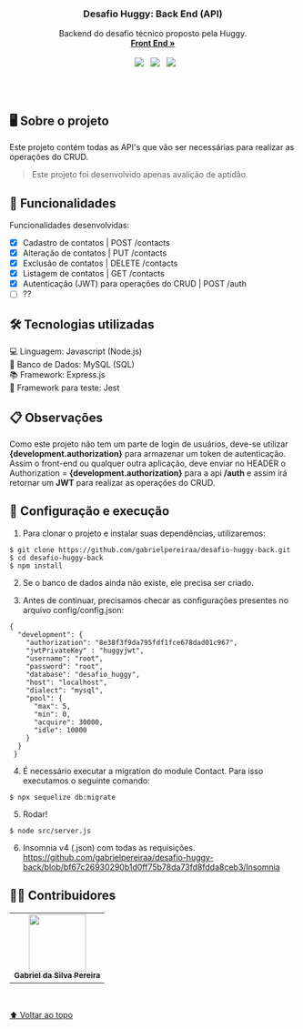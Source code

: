 <br />
<br/>
<p align="center" id="nome-do-projeto">
  <h3 align="center">Desafio Huggy: Back End (API)</h3>
  <p align="center">
    Backend do desafio técnico proposto pela Huggy.
    <br />
    <a href="https://github.com/gabrielpereiraa/basic-login"><strong>Front End »</strong></a>
    <br />
    <br />
    &nbsp
    <img src="https://img.shields.io/badge/Node.js-43853D?style=for-the-badge&logo=node.js&logoColor=white" />
    &nbsp
    <img src="https://img.shields.io/badge/MySQL-00000F?style=for-the-badge&logo=mysql&logoColor=white" />
    &nbsp
    <img src="https://img.shields.io/badge/Express.js-404D59?style=for-the-badge" />
  </p>
</p>
<br/>
<br/>

## 🖥️ Sobre o projeto
Este projeto contém todas as API's que vão ser necessárias para realizar as operações do CRUD.

> Este projeto foi desenvolvido apenas avalição de aptidão.

## 📃 Funcionalidades

Funcionalidades desenvolvidas:

- [x] Cadastro de contatos  | POST /contacts
- [x] Alteração de contatos | PUT /contacts
- [x] Exclusão de contatos | DELETE /contacts
- [x] Listagem de contatos | GET /contacts
- [x] Autenticação (JWT) para operações do CRUD |  POST /auth
- [ ] ??

## 🛠️ Tecnologias utilizadas
<p align="left">
  💻 Linguagem: Javascript (Node.js) <br>
  💾 Banco de Dados: MySQL (SQL) <br>
  📚 Framework: Express.js <br>
  📑 Framework para teste: Jest <br>
</p>

## 📋 Observações
Como este projeto não tem um parte de login de usuários, deve-se utilizar <b>{development.authorization}</b> para armazenar um token de autenticação. Assim o front-end ou qualquer outra aplicação, deve enviar no HEADER o Authorization = <b>{development.authorization}</b> para a api <b>/auth</b> e assim irá retornar um <b>JWT</b> para realizar as operações do CRUD.

## 🚀 Configuração e execução
1) Para clonar o projeto e instalar suas dependências, utilizaremos:
```
$ git clone https://github.com/gabrielpereiraa/desafio-huggy-back.git
$ cd desafio-huggy-back
$ npm install
```

2) Se o banco de dados ainda não existe, ele precisa ser criado.

3) Antes de continuar, precisamos checar as configurações presentes no arquivo config/config.json:

```
{
  "development": {
    "authorization": "8e38f3f9da795fdf1fce678dad01c967",
    "jwtPrivateKey" : "huggyjwt",
    "username": "root",
    "password": "root",
    "database": "desafio_huggy",
    "host": "localhost",
    "dialect": "mysql",
    "pool": {
      "max": 5,
      "min": 0,
      "acquire": 30000,
      "idle": 10000
    }
  }
 }
```

4) É necessário executar a migration do module Contact. Para isso executamos o seguinte comando:
```
$ npx sequelize db:migrate
```

5) Rodar!
```
$ node src/server.js
```

6) Insomnia v4 (.json) com todas as requisições.<br>
https://github.com/gabrielpereiraa/desafio-huggy-back/blob/bf67c26930290b1d0ff75b78da73fd8fdda8ceb3/Insomnia

## 👷‍♂️ Contribuidores<br>
<table>
  <tr>
    <td align="center">
      <a href="#">
        <img src="https://avatars3.githubusercontent.com/u/31936044" width="100px;"/><br>
        <sub>
          <b>Gabriel da Silva Pereira</b>
        </sub>
      </a>
    </td>
  </tr>
</table>
<br>

[⬆ Voltar ao topo](#nome-do-projeto)<br>
